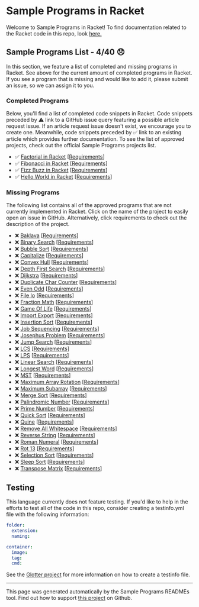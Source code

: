 # Sample Programs in Racket

Welcome to Sample Programs in Racket! To find documentation related to the Racket code in this repo, look [here.](https://sampleprograms.io/languages/racket)

## Sample Programs List - 4/40 :disappointed:

In this section, we feature a list of completed and missing programs in Racket. See above for the current amount of completed programs in Racket. If you see a program that is missing and would like to add it, please submit an issue, so we can assign it to you.

### Completed Programs

Below, you'll find a list of completed code snippets in Racket. Code snippets preceded by :warning: link to a GitHub issue query featuring a possible article request issue. If an article request issue doesn't exist, we encourage you to create one. Meanwhile, code snippets preceded by :white_check_mark: link to an existing article which provides further documentation. To see the list of approved projects, check out the official Sample Programs projects list.

- :white_check_mark: [Factorial in Racket](https://sampleprograms.io/projects/factorial/racket) [[Requirements](https://sampleprograms.io/projects/factorial)]
- :white_check_mark: [Fibonacci in Racket](https://sampleprograms.io/projects/fibonacci/racket) [[Requirements](https://sampleprograms.io/projects/fibonacci)]
- :white_check_mark: [Fizz Buzz in Racket](https://sampleprograms.io/projects/fizz-buzz/racket) [[Requirements](https://sampleprograms.io/projects/fizz-buzz)]
- :white_check_mark: [Hello World in Racket](https://sampleprograms.io/projects/hello-world/racket) [[Requirements](https://sampleprograms.io/projects/hello-world)]

### Missing Programs

The following list contains all of the approved programs that are not currently implemented in Racket. Click on the name of the project to easily open an issue in GitHub. Alternatively, click requirements to check out the description of the project.

- :x: [Baklava](https://github.com/TheRenegadeCoder/sample-programs/issues/new?assignees=&labels=enhancement&template=code-snippet-request.md&title=Add+Baklava+in+racket) [[Requirements](https://sampleprograms.io/projects/baklava)]
- :x: [Binary Search](https://github.com/TheRenegadeCoder/sample-programs/issues/new?assignees=&labels=enhancement&template=code-snippet-request.md&title=Add+Binary+Search+in+racket) [[Requirements](https://sampleprograms.io/projects/binary-search)]
- :x: [Bubble Sort](https://github.com/TheRenegadeCoder/sample-programs/issues/new?assignees=&labels=enhancement&template=code-snippet-request.md&title=Add+Bubble+Sort+in+racket) [[Requirements](https://sampleprograms.io/projects/bubble-sort)]
- :x: [Capitalize](https://github.com/TheRenegadeCoder/sample-programs/issues/new?assignees=&labels=enhancement&template=code-snippet-request.md&title=Add+Capitalize+in+racket) [[Requirements](https://sampleprograms.io/projects/capitalize)]
- :x: [Convex Hull](https://github.com/TheRenegadeCoder/sample-programs/issues/new?assignees=&labels=enhancement&template=code-snippet-request.md&title=Add+Convex+Hull+in+racket) [[Requirements](https://sampleprograms.io/projects/convex-hull)]
- :x: [Depth First Search](https://github.com/TheRenegadeCoder/sample-programs/issues/new?assignees=&labels=enhancement&template=code-snippet-request.md&title=Add+Depth+First+Search+in+racket) [[Requirements](https://sampleprograms.io/projects/depth-first-search)]
- :x: [Dijkstra](https://github.com/TheRenegadeCoder/sample-programs/issues/new?assignees=&labels=enhancement&template=code-snippet-request.md&title=Add+Dijkstra+in+racket) [[Requirements](https://sampleprograms.io/projects/dijkstra)]
- :x: [Duplicate Char Counter](https://github.com/TheRenegadeCoder/sample-programs/issues/new?assignees=&labels=enhancement&template=code-snippet-request.md&title=Add+Duplicate+Char+Counter+in+racket) [[Requirements](https://sampleprograms.io/projects/duplicate-char-counter)]
- :x: [Even Odd](https://github.com/TheRenegadeCoder/sample-programs/issues/new?assignees=&labels=enhancement&template=code-snippet-request.md&title=Add+Even+Odd+in+racket) [[Requirements](https://sampleprograms.io/projects/even-odd)]
- :x: [File Io](https://github.com/TheRenegadeCoder/sample-programs/issues/new?assignees=&labels=enhancement&template=code-snippet-request.md&title=Add+File+Io+in+racket) [[Requirements](https://sampleprograms.io/projects/file-io)]
- :x: [Fraction Math](https://github.com/TheRenegadeCoder/sample-programs/issues/new?assignees=&labels=enhancement&template=code-snippet-request.md&title=Add+Fraction+Math+in+racket) [[Requirements](https://sampleprograms.io/projects/fraction-math)]
- :x: [Game Of Life](https://github.com/TheRenegadeCoder/sample-programs/issues/new?assignees=&labels=enhancement&template=code-snippet-request.md&title=Add+Game+Of+Life+in+racket) [[Requirements](https://sampleprograms.io/projects/game-of-life)]
- :x: [Import Export](https://github.com/TheRenegadeCoder/sample-programs/issues/new?assignees=&labels=enhancement&template=code-snippet-request.md&title=Add+Import+Export+in+racket) [[Requirements](https://sampleprograms.io/projects/import-export)]
- :x: [Insertion Sort](https://github.com/TheRenegadeCoder/sample-programs/issues/new?assignees=&labels=enhancement&template=code-snippet-request.md&title=Add+Insertion+Sort+in+racket) [[Requirements](https://sampleprograms.io/projects/insertion-sort)]
- :x: [Job Sequencing](https://github.com/TheRenegadeCoder/sample-programs/issues/new?assignees=&labels=enhancement&template=code-snippet-request.md&title=Add+Job+Sequencing+in+racket) [[Requirements](https://sampleprograms.io/projects/job-sequencing)]
- :x: [Josephus Problem](https://github.com/TheRenegadeCoder/sample-programs/issues/new?assignees=&labels=enhancement&template=code-snippet-request.md&title=Add+Josephus+Problem+in+racket) [[Requirements](https://sampleprograms.io/projects/josephus-problem)]
- :x: [Jump Search](https://github.com/TheRenegadeCoder/sample-programs/issues/new?assignees=&labels=enhancement&template=code-snippet-request.md&title=Add+Jump+Search+in+racket) [[Requirements](https://sampleprograms.io/projects/jump-search)]
- :x: [LCS](https://github.com/TheRenegadeCoder/sample-programs/issues/new?assignees=&labels=enhancement&template=code-snippet-request.md&title=Add+LCS+in+racket) [[Requirements](https://sampleprograms.io/projects/lcs)]
- :x: [LPS](https://github.com/TheRenegadeCoder/sample-programs/issues/new?assignees=&labels=enhancement&template=code-snippet-request.md&title=Add+LPS+in+racket) [[Requirements](https://sampleprograms.io/projects/lps)]
- :x: [Linear Search](https://github.com/TheRenegadeCoder/sample-programs/issues/new?assignees=&labels=enhancement&template=code-snippet-request.md&title=Add+Linear+Search+in+racket) [[Requirements](https://sampleprograms.io/projects/linear-search)]
- :x: [Longest Word](https://github.com/TheRenegadeCoder/sample-programs/issues/new?assignees=&labels=enhancement&template=code-snippet-request.md&title=Add+Longest+Word+in+racket) [[Requirements](https://sampleprograms.io/projects/longest-word)]
- :x: [MST](https://github.com/TheRenegadeCoder/sample-programs/issues/new?assignees=&labels=enhancement&template=code-snippet-request.md&title=Add+MST+in+racket) [[Requirements](https://sampleprograms.io/projects/mst)]
- :x: [Maximum Array Rotation](https://github.com/TheRenegadeCoder/sample-programs/issues/new?assignees=&labels=enhancement&template=code-snippet-request.md&title=Add+Maximum+Array+Rotation+in+racket) [[Requirements](https://sampleprograms.io/projects/maximum-array-rotation)]
- :x: [Maximum Subarray](https://github.com/TheRenegadeCoder/sample-programs/issues/new?assignees=&labels=enhancement&template=code-snippet-request.md&title=Add+Maximum+Subarray+in+racket) [[Requirements](https://sampleprograms.io/projects/maximum-subarray)]
- :x: [Merge Sort](https://github.com/TheRenegadeCoder/sample-programs/issues/new?assignees=&labels=enhancement&template=code-snippet-request.md&title=Add+Merge+Sort+in+racket) [[Requirements](https://sampleprograms.io/projects/merge-sort)]
- :x: [Palindromic Number](https://github.com/TheRenegadeCoder/sample-programs/issues/new?assignees=&labels=enhancement&template=code-snippet-request.md&title=Add+Palindromic+Number+in+racket) [[Requirements](https://sampleprograms.io/projects/palindromic-number)]
- :x: [Prime Number](https://github.com/TheRenegadeCoder/sample-programs/issues/new?assignees=&labels=enhancement&template=code-snippet-request.md&title=Add+Prime+Number+in+racket) [[Requirements](https://sampleprograms.io/projects/prime-number)]
- :x: [Quick Sort](https://github.com/TheRenegadeCoder/sample-programs/issues/new?assignees=&labels=enhancement&template=code-snippet-request.md&title=Add+Quick+Sort+in+racket) [[Requirements](https://sampleprograms.io/projects/quick-sort)]
- :x: [Quine](https://github.com/TheRenegadeCoder/sample-programs/issues/new?assignees=&labels=enhancement&template=code-snippet-request.md&title=Add+Quine+in+racket) [[Requirements](https://sampleprograms.io/projects/quine)]
- :x: [Remove All Whitespace](https://github.com/TheRenegadeCoder/sample-programs/issues/new?assignees=&labels=enhancement&template=code-snippet-request.md&title=Add+Remove+All+Whitespace+in+racket) [[Requirements](https://sampleprograms.io/projects/remove-all-whitespace)]
- :x: [Reverse String](https://github.com/TheRenegadeCoder/sample-programs/issues/new?assignees=&labels=enhancement&template=code-snippet-request.md&title=Add+Reverse+String+in+racket) [[Requirements](https://sampleprograms.io/projects/reverse-string)]
- :x: [Roman Numeral](https://github.com/TheRenegadeCoder/sample-programs/issues/new?assignees=&labels=enhancement&template=code-snippet-request.md&title=Add+Roman+Numeral+in+racket) [[Requirements](https://sampleprograms.io/projects/roman-numeral)]
- :x: [Rot 13](https://github.com/TheRenegadeCoder/sample-programs/issues/new?assignees=&labels=enhancement&template=code-snippet-request.md&title=Add+Rot+13+in+racket) [[Requirements](https://sampleprograms.io/projects/rot-13)]
- :x: [Selection Sort](https://github.com/TheRenegadeCoder/sample-programs/issues/new?assignees=&labels=enhancement&template=code-snippet-request.md&title=Add+Selection+Sort+in+racket) [[Requirements](https://sampleprograms.io/projects/selection-sort)]
- :x: [Sleep Sort](https://github.com/TheRenegadeCoder/sample-programs/issues/new?assignees=&labels=enhancement&template=code-snippet-request.md&title=Add+Sleep+Sort+in+racket) [[Requirements](https://sampleprograms.io/projects/sleep-sort)]
- :x: [Transpose Matrix](https://github.com/TheRenegadeCoder/sample-programs/issues/new?assignees=&labels=enhancement&template=code-snippet-request.md&title=Add+Transpose+Matrix+in+racket) [[Requirements](https://sampleprograms.io/projects/transpose-matrix)]

## Testing

This language currently does not feature testing. If you'd like to help in the efforts to test all of the code in this repo, consider creating a testinfo.yml file with the following information:

```yml
folder:
  extension:
  naming:

container:
  image:
  tag:
  cmd:
```

See the [Glotter project](https://github.com/auroq/glotter) for more information on how to create a testinfo file.

---

This page was generated automatically by the Sample Programs READMEs tool. Find out how to support [this project](https://github.com/TheRenegadeCoder/sample-programs-readmes) on Github.